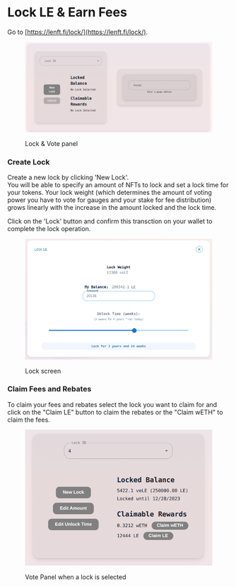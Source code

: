 # Lock LE & Earn Fees

Go to [https://lenft.fi/lock/](https://lenft.fi/lock/).

<figure><img src="../.gitbook/assets/Screenshot from 2023-08-03 22-48-50.png" alt=""><figcaption><p>Lock &#x26; Vote panel</p></figcaption></figure>

### Create Lock

Create a new lock by clicking 'New Lock'.\
You will be able to specify an amount of NFTs to lock and set a lock time for your tokens. Your lock weight (which determines the amount of voting power you have to vote for gauges and your stake for fee distribution) grows linearly with the increase in the amount locked and the lock time.

Click on the 'Lock' button and confirm this transction on your wallet to complete the lock operation.

<figure><img src="../.gitbook/assets/Screenshot from 2023-08-04 17-59-36.png" alt=""><figcaption><p>Lock screen</p></figcaption></figure>

### Claim Fees and Rebates

To claim your fees and rebates select the lock you want to claim for and click on the "Claim LE" button to claim the rebates or the "Claim wETH" to claim the fees.

<figure><img src="../.gitbook/assets/Screenshot from 2023-08-04 17-10-18.png" alt=""><figcaption><p>Vote Panel when a lock is selected</p></figcaption></figure>

